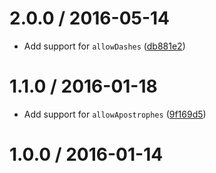 <!--remark setext-->

<!--lint disable no-multiple-toplevel-headings -->

2.0.0 / 2016-05-14
==================

*   Add support for `allowDashes` ([db881e2](https://github.com/wooorm/nlcst-normalize/commit/db881e2))

1.1.0 / 2016-01-18
==================

*   Add support for `allowApostrophes` ([9f169d5](https://github.com/wooorm/nlcst-normalize/commit/9f169d5))

1.0.0 / 2016-01-14
==================
